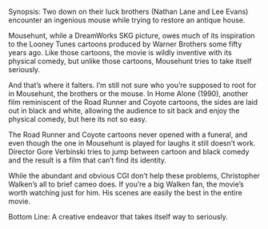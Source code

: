Synopsis: Two down on their luck brothers (Nathan Lane and Lee Evans) encounter an ingenious mouse while trying to restore an antique house.

Mousehunt, while a DreamWorks SKG picture, owes much of its inspiration to the Looney Tunes cartoons produced by Warner Brothers some fifty years ago.  Like those cartoons, the movie is wildly inventive with its physical comedy, but unlike those cartoons, Mousehunt tries to take itself seriously.

And that’s where it falters. I’m still not sure who you’re supposed to root for in Mousehunt, the brothers or the mouse.  In Home Alone (1990), another film reminiscent of the Road Runner and Coyote cartoons, the sides are laid out in black and white, allowing the audience to sit back and enjoy the physical comedy, but here its not so easy.

The Road Runner and Coyote cartoons never opened with a funeral, and even though the one in Mousehunt is played for laughs it still doesn’t work.  Director Gore Verbinski tries to jump between cartoon and black comedy and the result is a film that can’t find its identity.

While the abundant and obvious CGI don’t help these problems, Christopher Walken’s all to brief cameo does.  If you’re a big Walken fan, the movie’s worth watching just for him.  His scenes are easily the best in the entire movie.

Bottom Line: A creative endeavor that takes itself way to seriously.
